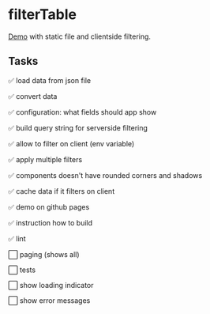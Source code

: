 # filterTable

[Demo](https://gtimur7.github.io/filterTable/demo) with static file and clientside filtering.

## Tasks
✅ load data from json file

✅ convert data

✅ configuration: what fields should app show

✅ build query string for serverside filtering

✅ allow to filter on client (env variable)

✅ apply multiple filters

✅ components doesn't have rounded corners and shadows

✅ cache data if it filters on client

✅ demo on github pages

✅ instruction how to build

✅ lint

⬜️ paging (shows all)

⬜️ tests

⬜️ show loading indicator

⬜️ show error messages
